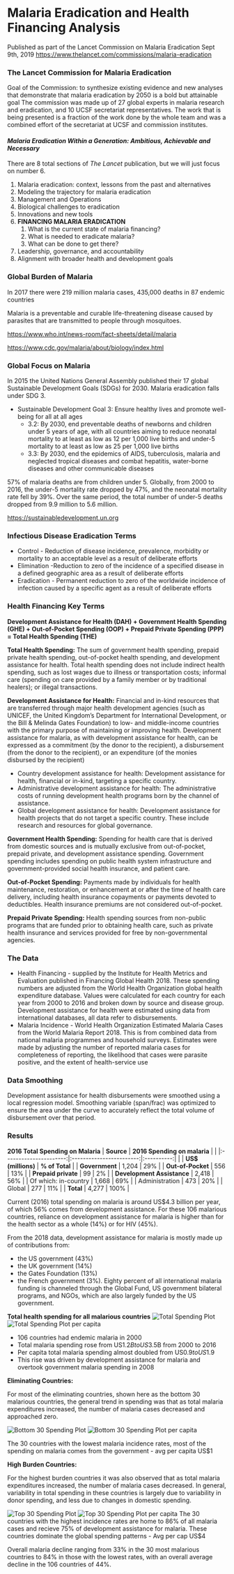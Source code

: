 # Malaria Eradication and Health Financing Analysis
Published as part of the Lancet Commission on Malaria Eradication Sept 9th, 2019
https://www.thelancet.com/commissions/malaria-eradication

### The Lancet Commission for Malaria Eradication
Goal of the Commission: to synthesize existing evidence and new analyses that demonstrate that malaria eradication by 2050 is a bold but attainable goal
The commission was made up of 27 global experts in malaria research and eradication, and 10 UCSF secretariat representatives.
The work that is being presented is a fraction of the work done by the whole team and was a combined effort of the secretariat at UCSF and commission institutes.

#### _Malaria Eradication Within a Generation: Ambitious, Achievable and Necessary_
There are 8 total sections of _The Lancet_ publication, but we will just focus on number 6.
1. Malaria eradication: context, lessons from the past and alternatives
1. Modeling the trajectory for malaria eradication
1. Management and Operations
1. Biological challenges to eradication
1. Innovations and new tools
1. **FINANCING MALARIA ERADICATION**
   1. What is the current state of malaria financing?
   1. What is needed to eradicate malaria?
   1. What can be done to get there?
1. Leadership, governance, and accountability
1. Alignment with broader health and development goals

### Global Burden of Malaria
In 2017 there were 219 million malaria cases, 435,000 deaths in 87 endemic countries

Malaria is a preventable and curable life-threatening disease caused by parasites that are transmitted to people through mosquitoes. 

https://www.who.int/news-room/fact-sheets/detail/malaria

https://www.cdc.gov/malaria/about/biology/index.html

### Global Focus on Malaria
In 2015 the United Nations General Assembly published their 17 global Sustainable Development Goals (SDGs) for 2030. Malaria eradication falls under SDG 3.
 * Sustainable Development Goal 3: Ensure healthy lives and promote well-being for all at all ages
   * 3.2: By 2030, end preventable deaths of newborns and children under 5 years of age, with all countries aiming to reduce neonatal mortality to at least as low as 12 per 1,000 live births and under-5 mortality to at least as low as 25 per 1,000 live births
   * 3.3: By 2030, end the epidemics of AIDS, tuberculosis, malaria and neglected tropical diseases and combat hepatitis, water-borne diseases and other communicable diseases

57% of malaria deaths are from children under 5. Globally, from 2000 to 2016, the under-5 mortality rate dropped by 47%, and the neonatal mortality rate fell by 39%. Over the same period, the total number of under-5 deaths dropped from 9.9 million to 5.6 million.

https://sustainabledevelopment.un.org

### Infectious Disease Eradication Terms
 * Control - Reduction of disease incidence, prevalence, morbidity or mortality to an acceptable level as a result of deliberate efforts
 * Elimination -Reduction to zero of the incidence of a specified disease in a defined geographic area as a result of deliberate efforts
 * Eradication - Permanent reduction to zero of the worldwide incidence of infection caused by a specific agent as a result of deliberate efforts

### Health Financing Key Terms
**Development Assistance for Health (DAH) + Government Health Spending (GHE) + Out-of-Pocket Spending (OOP) + Prepaid Private Spending (PPP) = Total Health Spending (THE)**

**Total Health Spending:** The sum of government health spending, prepaid private health spending, out-of-pocket health spending, and development assistance for health. Total health spending does not include indirect health spending, such as lost wages due to illness or transportation costs; informal care (spending on care provided by a family member or by traditional healers); or illegal transactions.

**Development Assistance for Health:** Financial and in-kind resources that are transferred through major health development agencies (such as UNICEF, the United Kingdom’s Department for International Development, or the Bill & Melinda Gates Foundation) to low- and middle-income countries with the primary purpose of maintaining or improving health. Development assistance for malaria, as with development assistance for health, can be expressed as a commitment (by the donor to the recipient), a disbursement (from the donor to the recipient), or an expenditure (of the monies disbursed by the recipient)
 * Country development assistance for health: Development assistance for health, financial or in-kind, targeting a specific country. 
 * Administrative development assistance for health: The administrative costs of running development health programs born by the channel of assistance.
 * Global development assistance for health: Development assistance for health projects that do not target a specific country. These include research and resources for global governance. 

**Government Health Spending:** Spending for health care that is derived from domestic sources and is mutually exclusive from out-of-pocket, prepaid private, and development assistance spending. Government spending includes spending on public health system infrastructure and government-provided social health insurance, and patient care.

**Out-of-Pocket Spending:** Payments made by individuals for health maintenance, restoration, or enhancement at or after the time of health care delivery, including health insurance copayments or payments devoted to deductibles. Health insurance premiums are not considered out-of-pocket.

**Prepaid Private Spending:** Health spending sources from non-public programs that are funded prior to obtaining health care, such as private health insurance and services provided for free by non-governmental agencies.


### The Data
 * Health Financing - supplied by the Institute for Health Metrics and Evaluation published in Financing Global Health 2018. These spending numbers are adjusted from the World Health Organization global health expenditure database. Values were calculated for each country for each year from 2000 to 2016 and broken down by source and disease group. 
Development assistance for health were estimated using data from international databases, all data refer to disbursements.
 * Malaria Incidence - World Health Organization Estimated Malaria Cases from the World Malaria Report 2018. This is from combined data from national malaria programmes and household surveys. Estimates were made by adjusting the number of reported malaria cases for completeness of reporting, the likelihood that cases were parasite positive, and the extent of health-service use

### Data Smoothing
Development assistance for health disbursements were smoothed using a local regression model. Smoothing variable (span/frac) was optimized to ensure the area under the curve to accurately reflect the total volume of disbursement over that period.

### Results
**2016 Total Spending on Malaria**
|         **Source**         | **2016 Spending on malaria** |            |
|:----------------------:|:------------------------:|:----------:|
|                        |      **US$ (millions)**      | **% of Total** |
| **Government**             | 1,204                    | 29%         |
| **Out-of-Pocket**          | 556                      | 13%         |
| **Prepaid private**        | 99                       | 2%          |
| **Development Assistance** | 2,418                    | 56%         |
|   Of which: in-country |                    1,668 |         69% |
|         Administration |                      473 |         20% |
|                 Global |                      277 |         11% |
| **Total**                | 4,277                    | 100%      |

Current (2016) total spending on malaria is around US$4.3 billion per year, of which 56% comes from development assistance. For these 106 malarious countries, reliance on development assistance for malaria is higher than for the health sector as a whole (14%) or for HIV (45%).

From the 2018 data, development assistance for malaria is mostly made up of contributions from:
 * the US government (43%)
 * the UK government (14%)
 * the Gates Foundation (13%)
 * the French government (3%). 
Eighty percent of all international malaria funding is channeled through the Global Fund, US government bilateral programs, and NGOs, which are also largely funded by the US government.

**Total health spending for all malarious countries**
![Total Spending Plot](/plots/106_countries_spending_bil.png)
![Total Spending Plot per capita](/plots/106_countries_spending_per_capita.png)
 * 106 countries had endemic malaria in 2000
 * Total malaria spending rose from US$1.2B to US$3.5B from 2000 to 2016
 * Per capita total malaria spending almost doubled from US$0.9 to US$1.9
 * This rise was driven by development assistance for malaria and overtook government malaria spending in 2008

**Eliminating Countries:**

For most of the eliminating countries, shown here as the bottom 30 malarious countries, the general trend in spending was that as total malaria expenditures increased, the number of malaria cases decreased and approached zero. 

![Bottom 30 Spending Plot](/plots/30_lowest_burden_countries_spending_bil.png) 
![Bottom 30 Spending Plot per capita](/plots/30_lowest_burden_countries_spending_per_capita.png)

The 30 countries with the lowest malaria incidence rates, most of the spending on malaria comes from the government - avg per capita US$1

**High Burden Countries:**

For the highest burden countries it was also observed that as total malaria expenditures increased, the number of malaria cases decreased. In general, variability in total spending in these countries is largely due to variability in donor spending, and less due to changes in domestic spending. 

![Top 30 Spending Plot](/plots/30_highest_burden_countries_spending_bil.png)
![Top 30 Spending Plot per capita](/plots/30_highest_burden_countries_spending_per_capita.png)
The 30 countries with the highest incidence rates are home to 86% of all malaria cases and recieve 75% of development assistance for malaria. These countries dominate the global spending patterns - Avg per cap US$4

Overall malaria decline ranging from 33% in the 30 most malarious countries to 84% in those with the lowest rates, with an overall average decline in the 106 countries of 44%.
